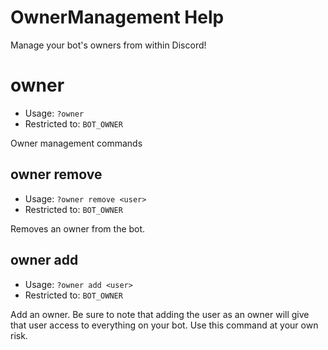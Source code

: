 # OwnerManagement Help

Manage your bot's owners from within Discord!

# owner
 - Usage: `?owner `
 - Restricted to: `BOT_OWNER`

Owner management commands

## owner remove
 - Usage: `?owner remove <user> `
 - Restricted to: `BOT_OWNER`

Removes an owner from the bot.

## owner add
 - Usage: `?owner add <user> `
 - Restricted to: `BOT_OWNER`

Add an owner. Be sure to note that adding the user as an owner will give that user access to everything on your bot. Use this command at your own risk.

